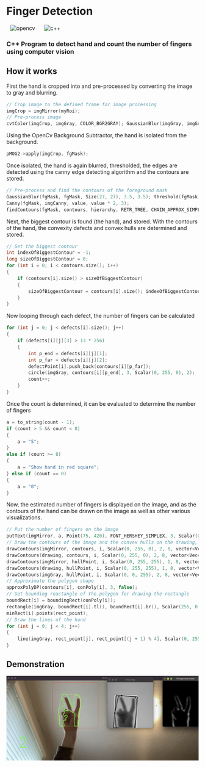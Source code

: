 # Finger Detection

<img alt="opencv" src="https://qph.fs.quoracdn.net/main-qimg-748316a749bdb46f5cdbe02e976e5500" height="40" hspace="10"> <img alt="c++" src="https://raw.githubusercontent.com/isocpp/logos/master/cpp_logo.png" height="40" hspace="10">

### C++ Program to detect hand and count the number of fingers using computer vision

## How it works

First the hand is cropped into and pre-processed by converting the image to gray and blurring.

```c++
// Crop image to the defined frame for image processing
imgCrop = imgMirror(myRoi);
// Pre-process image
cvtColor(imgCrop, imgGray, COLOR_BGR2GRAY); GaussianBlur(imgGray, imgGray, Size(23, 23), 0);
```

Using the OpenCv Background Subtractor, the hand is isolated from the background.

```c++
pMOG2->apply(imgCrop, fgMask);
```

Once isolated, the hand is again blurred, thresholded, the edges are detected using the canny edge detecting algorithm and the contours are stored.

```c++
// Pre-process and find the contours of the foreground mask
GaussianBlur(fgMask, fgMask, Size(27, 27), 3.5, 3.5); threshold(fgMask, fgMask, thresh, maxVal, type);
Canny(fgMask, imgCanny, value, value * 2, 3);
findContours(fgMask, contours, hierarchy, RETR_TREE, CHAIN_APPROX_SIMPLE, Point(0, 0));
```

Next, the biggest contour is found (the hand), and stored.
With the contours of the hand, the convexity defects and convex hulls are determined and stored.

```c++
// Get the biggest contour
int indexOfBiggestContour = -1;
long sizeOfBiggestContour = 0;
for (int i = 0; i < contours.size(); i++)
{
    if (contours[i].size() > sizeOfBiggestContour)
    {
        sizeOfBiggestContour = contours[i].size(); indexOfBiggestContour = i;
    }
}
```

Now looping through each defect, the number of fingers can be calculated

```c++
for (int j = 0; j < defects[i].size(); j++)
{
    if (defects[i][j][3] > 13 * 256)
    {
        int p_end = defects[i][j][1];
        int p_far = defects[i][j][2];
        defectPoint[i].push_back(contours[i][p_far]);
        circle(imgGray, contours[i][p_end], 3, Scalar(0, 255, 0), 2);
        count++;
    }
}
```

Once the count is determined, it can be evaluated to determine the number of fingers

```c++
a = to_string(count - 1);
if (count > 5 && count < 8)
{
    a = "5";
}
else if (count >= 8)
{
    a = "Show hand in red square";
} else if (count == 0)
{
    a = "0";
}
```

Now, the estimated number of fingers is displayed on the image, and as the contours of the hand can be drawn on the image as well as other various visualizations.

```c++
// Put the number of fingers on the image
putText(imgMirror, a, Point(75, 420), FONT_HERSHEY_SIMPLEX, 3, Scalar(0, 255, 0), 3, 8, false);
// Draw the contours of the image and the convex hulls on the drawing, image and gray
drawContours(imgMirror, contours, i, Scalar(0, 255, 0), 2, 8, vector<Vec4i>(), 0, Point(300, 0));
drawContours(drawing, contours, i, Scalar(0, 255, 0), 2, 8, vector<Vec4i>(), 0, Point());
drawContours(imgMirror, hullPoint, i, Scalar(0, 255, 255), 1, 8, vector<Vec4i>(), 0, Point(300, 0));
drawContours(drawing, hullPoint, i, Scalar(0, 255, 255), 1, 8, vector<Vec4i>(), 0, Point());
drawContours(imgGray, hullPoint, i, Scalar(0, 0, 255), 2, 8, vector<Vec4i>(), 0, Point());
// Approximate the polygon shape
approxPolyDP(contours[i], conPoly[i], 3, false);
// Get bounding reactangle of the polygon for drawing the rectangle
boundRect[i] = boundingRect(conPoly[i]);
rectangle(imgGray, boundRect[i].tl(), boundRect[i].br(), Scalar(255, 0, 0), 2, 8, 0);
minRect[i].points(rect_point);
// Draw the lines of the hand
for (int j = 0; j < 4; j++)
{
    line(imgGray, rect_point[j], rect_point[(j + 1) % 4], Scalar(0, 255, 0), 2, 8);
}
```

## Demonstration

<img alt="Demonstration of finger detection" src="hand.png">
